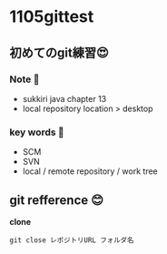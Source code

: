 # 1105gittest
## 初めてのgit練習😍

### Note 💚

- sukkiri java chapter 13 
- local repository location > desktop 

### key words 💚

- SCM 
- SVN 
- local / remote repository / work tree 

## git refference 😊

**clone**

```
git close レポジトリURL フォルダ名
```

